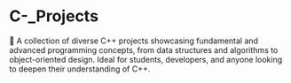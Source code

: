 # C-_Projects
🌟 A collection of diverse C++ projects showcasing fundamental and advanced programming concepts, from data structures and algorithms to object-oriented design. Ideal for students, developers, and anyone looking to deepen their understanding of C++.
